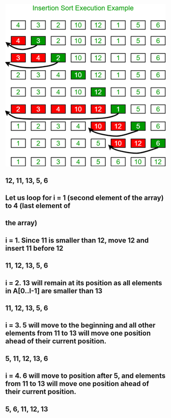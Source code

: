 ![Insertion-Whiteboard](insertionsort.png)



## 12, 11, 13, 5, 6
## Let us loop for i = 1 (second element of the array) to 4 (last element of 
## the array)
## i = 1. Since 11 is smaller than 12, move 12 and insert 11 before 12 
## 11, 12, 13, 5, 6
## i = 2. 13 will remain at its position as all elements in A[0..I-1] are smaller than 13 
## 11, 12, 13, 5, 6
## i = 3. 5 will move to the beginning and all other elements from 11 to 13 will move one position ahead of their current position. 
## 5, 11, 12, 13, 6
## i = 4. 6 will move to position after 5, and elements from 11 to 13 will move one position ahead of their current position. 
## 5, 6, 11, 12, 13 